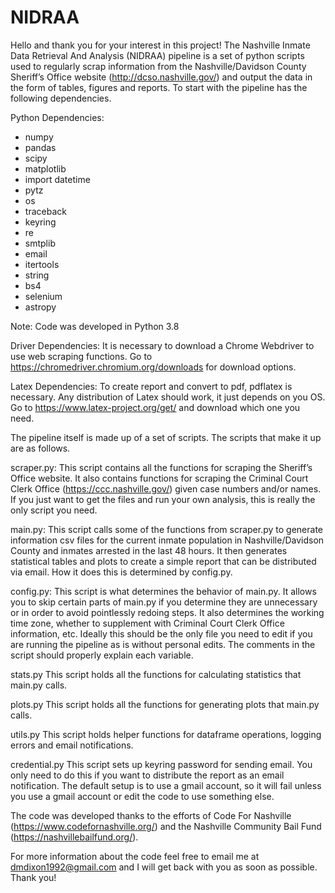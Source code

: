# NIDRAA

Hello and thank you for your interest in this project! The Nashville Inmate Data Retrieval And Analysis (NIDRAA) pipeline is a set of python scripts used to regularly scrap information from the Nashville/Davidson County Sheriff’s Office website (http://dcso.nashville.gov/) and output the data in the form of tables, figures and reports. To start with the pipeline has the following dependencies.

Python Dependencies:
*	numpy
*	pandas
*	scipy
*	matplotlib
*	import datetime
*	pytz
*	os
*	traceback
*	keyring
*	re
*	smtplib
*	email
*	itertools
*	string
*	bs4
*	selenium
*	astropy

Note: Code was developed in Python 3.8

Driver Dependencies:
It is necessary to download a Chrome Webdriver to use web scraping functions. Go to https://chromedriver.chromium.org/downloads for download options.

Latex Dependencies:
To create report and convert to pdf, pdflatex is necessary. Any distribution of Latex should work, it just depends on you OS. Go to https://www.latex-project.org/get/ and download which one you need.

The pipeline itself is made up of a set of scripts. The scripts that make it up are as follows.

scraper.py: 
This script contains all the functions for scraping the Sheriff’s Office website. It also contains functions for scraping the Criminal Court Clerk Office (https://ccc.nashville.gov/) given case numbers and/or names. If you just want to get the files and run your own analysis, this is really the only script you need.

main.py:
This script calls some of the functions from scraper.py to generate information csv files for the current inmate population in Nashville/Davidson County and inmates arrested in the last 48 hours. It then generates statistical tables and plots to create a simple report that can be distributed via email. How it does this is determined by config.py.

config.py:
This script is what determines the behavior of main.py. It allows you to skip certain parts of main.py if you determine they are unnecessary or in order to avoid pointlessly redoing steps. It also determines the working time zone, whether to supplement with Criminal Court Clerk Office information, etc. Ideally this should be the only file you need to edit if you are running the pipeline as is without personal edits. The comments in the script should properly explain each variable.

stats.py
This script holds all the functions for calculating statistics that main.py calls.

plots.py
This script holds all the functions for generating plots that main.py calls.

utils.py
This script holds helper functions for dataframe operations, logging errors and email notifications.

credential.py
This script sets up keyring password for sending email. You only need to do this if you want to distribute the report as an email notification. The default setup is to use a gmail account, so it will fail unless you use a gmail account or edit the code to use something else.

The code was developed thanks to the efforts of Code For Nashville (https://www.codefornashville.org/) and the Nashville Community Bail Fund (https://nashvillebailfund.org/). 

For more information about the code feel free to email me at dmdixon1992@gmail.com and I will get back with you as soon as possible. Thank you!  

